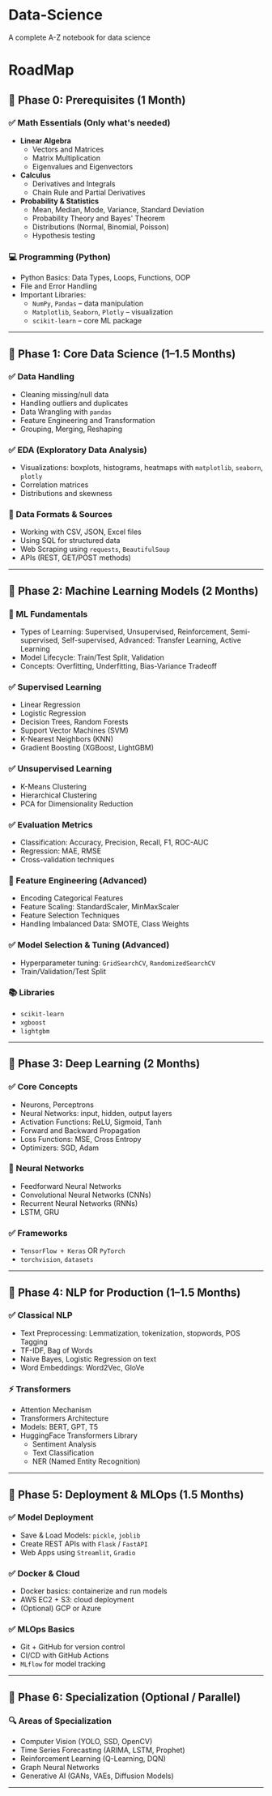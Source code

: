 # Data-Science
A complete A-Z notebook for data science 


# RoadMap

## 📍 Phase 0: Prerequisites (1 Month)

### ✅ Math Essentials (Only what's needed)
- **Linear Algebra**
  - Vectors and Matrices
  - Matrix Multiplication
  - Eigenvalues and Eigenvectors
- **Calculus**
  - Derivatives and Integrals
  - Chain Rule and Partial Derivatives
- **Probability & Statistics**
  - Mean, Median, Mode, Variance, Standard Deviation
  - Probability Theory and Bayes' Theorem
  - Distributions (Normal, Binomial, Poisson)
  - Hypothesis testing

### 💻 Programming (Python)
- Python Basics: Data Types, Loops, Functions, OOP
- File and Error Handling
- Important Libraries:
    - `NumPy`, `Pandas` – data manipulation
    - `Matplotlib`, `Seaborn`, `Plotly` – visualization
    - `scikit-learn` – core ML package

---

## 📍 Phase 1: Core Data Science (1–1.5 Months)

### ✅ Data Handling
- Cleaning missing/null data
- Handling outliers and duplicates
- Data Wrangling with `pandas`
- Feature Engineering and Transformation
- Grouping, Merging, Reshaping

### ✅ EDA (Exploratory Data Analysis)
- Visualizations: boxplots, histograms, heatmaps  with `matplotlib`, `seaborn`, `plotly`
- Correlation matrices
- Distributions and skewness

### 📁 Data Formats & Sources
- Working with CSV, JSON, Excel files
- Using SQL for structured data
- Web Scraping using `requests`, `BeautifulSoup`
- APIs (REST, GET/POST methods)

---

## 📍 Phase 2: Machine Learning Models (2 Months)

### 🤖 ML Fundamentals
- Types of Learning: Supervised, Unsupervised, Reinforcement, Semi-supervised, Self-supervised, Advanced: Transfer Learning, Active Learning
- Model Lifecycle: Train/Test Split, Validation
- Concepts: Overfitting, Underfitting, Bias-Variance Tradeoff

### ✅ Supervised Learning
- Linear Regression
- Logistic Regression
- Decision Trees, Random Forests
- Support Vector Machines (SVM)
- K-Nearest Neighbors (KNN)
- Gradient Boosting (XGBoost, LightGBM)

### ✅ Unsupervised Learning
- K-Means Clustering
- Hierarchical Clustering
- PCA for Dimensionality Reduction

### ✅ Evaluation Metrics
- Classification: Accuracy, Precision, Recall, F1, ROC-AUC
- Regression: MAE, RMSE
- Cross-validation techniques




### 🔬 Feature Engineering (Advanced)
- Encoding Categorical Features
- Feature Scaling: StandardScaler, MinMaxScaler
- Feature Selection Techniques
- Handling Imbalanced Data: SMOTE, Class Weights

### ✅ Model Selection & Tuning (Advanced)
- Hyperparameter tuning: `GridSearchCV`, `RandomizedSearchCV`
- Train/Validation/Test Split

### 📚 Libraries
- `scikit-learn`
- `xgboost`
- `lightgbm`


---

## 📍 Phase 3: Deep Learning (2 Months)

### ✅ Core Concepts
- Neurons, Perceptrons
- Neural Networks: input, hidden, output layers
- Activation Functions: ReLU, Sigmoid, Tanh
- Forward and Backward Propagation
- Loss Functions: MSE, Cross Entropy
- Optimizers: SGD, Adam

### 🧠 Neural Networks
- Feedforward Neural Networks
- Convolutional Neural Networks (CNNs)
- Recurrent Neural Networks (RNNs)
- LSTM, GRU

### ✅ Frameworks
- `TensorFlow + Keras` OR `PyTorch`
- `torchvision`, `datasets`

---

## 📍 Phase 4: NLP for Production (1–1.5 Months)

### ✅ Classical NLP
- Text Preprocessing: Lemmatization, tokenization, stopwords, POS Tagging
- TF-IDF, Bag of Words
- Naive Bayes, Logistic Regression on text
- Word Embeddings: Word2Vec, GloVe

### ⚡ Transformers
- Attention Mechanism
- Transformers Architecture
- Models: BERT, GPT, T5
- HuggingFace Transformers Library
    - Sentiment Analysis
    - Text Classification
    - NER (Named Entity Recognition)

---

## 📍 Phase 5: Deployment & MLOps (1.5 Months)

### ✅ Model Deployment
- Save & Load Models: `pickle`, `joblib`
- Create REST APIs with `Flask` / `FastAPI`
- Web Apps using `Streamlit`, `Gradio`

### ✅ Docker & Cloud
- Docker basics: containerize and run models
- AWS EC2 + S3: cloud deployment
- (Optional) GCP or Azure

### ✅ MLOps Basics
- Git + GitHub for version control
- CI/CD with GitHub Actions
- `MLflow` for model tracking


---

## 📍 Phase 6: Specialization (Optional / Parallel)

### 🔍 Areas of Specialization
- Computer Vision (YOLO, SSD, OpenCV)
- Time Series Forecasting (ARIMA, LSTM, Prophet)
- Reinforcement Learning (Q-Learning, DQN)
- Graph Neural Networks
- Generative AI (GANs, VAEs, Diffusion Models)

---
